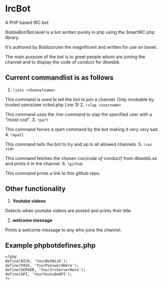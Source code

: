 IrcBot
======

A PHP based IRC bot


BobbaBot/BotJavel is a bot written purely in php using the SmartIRC php library.

It's authored by Bobbzorzen the magnificent and written for use on bsnet.

The main purpose of the bot is to greet people whom are joining the channel and to display the code of conduct for dbwebb.

Current commandlist is as follows
----

1. `!join <channelname>` 
 
 This command is used to tell the bot to join a channel. Only invokable by trusted users(see ircbot.php Line 3)
2. `!slap <username>` 
 
 This command uses the /me command to slap the specified user with a *"moist cod"*.
3. `!part` 
 
 This command forces a /part command by the bot making it very very sad.
4. `!opall` 
 
 This command tells the bot to try and op in all allowed channels.
5. `!coc <id>` 
 
 This command fetches the chosen coc(*code of conduct*) from dbwebb.se and prints it in the channel.
6. `!github` 
 
 This command prints a link to this github repo.


Other functionality
----

1. **Youtube videos**

 Detects when youtube videos are posted and prints their title.

2. **welcome message**

 Prints a welcome message to any who joins the channel.



Example phpbotdefines.php
---

```
<?php
define(NICK, 'YourBotNick');
define(PASS, 'YourPasswordHere');
define(SERVER, 'YourIrcServerHere');
define(API, 'YourYoutubeAPI');
?>
```
